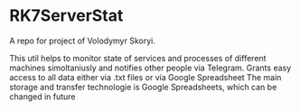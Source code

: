 # RK7ServerStat
A repo for project of Volodymyr Skoryi. 

This util helps to monitor state of services and processes of different machines simoltaniusly and notifies other people via Telegram.
Grants easy access to all data either via .txt files or via Google Spreadsheet
The main storage and transfer technologie is Google Spreadsheets, which can be changed in future
